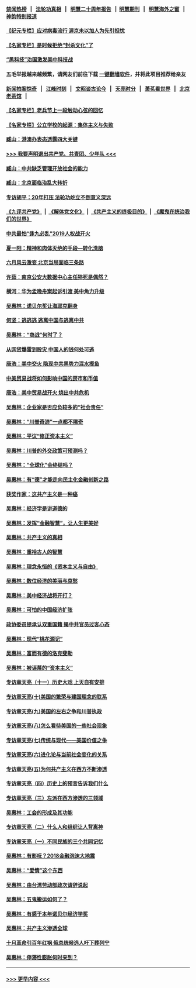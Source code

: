 #### [禁闻热榜](热点新闻.md?=0)  &nbsp;&nbsp;|&nbsp;&nbsp; [法轮功真相](https://github.com/gfw-breaker/truth/blob/master/README.md?=0) &nbsp;&nbsp;|&nbsp;&nbsp; [明慧二十周年报告](https://github.com/gfw-breaker/mh-reports/blob/master/README.md?=0) &nbsp;&nbsp;|&nbsp;&nbsp;[明慧期刊](https://github.com/gfw-breaker/mh-qikan) &nbsp;&nbsp;|&nbsp;&nbsp; [明慧海外之窗](https://github.com/gfw-breaker/mh-news/blob/master/README.md?=0) &nbsp;&nbsp;|&nbsp;&nbsp; [神韵特别报道](https://github.com/gfw-breaker/mh-news/blob/master/shenyun.md?=0)
#### [【纪元专栏】应对病毒流行 渥京未以加人为先引担忧](../pages/nsc423/n11875714.md?t=02281002) 
#### [【名家专栏】是时候拒绝“封杀文化”了](../pages/nsc423/n11814093.md?t=02281002) 
#### [“黑科技”治国激发美中科技战](../pages/nsc423/n11638056.md?t=02281002) 
#### 五毛举报越来越频繁，请网友们前往下载 [一键翻墙软件](https://github.com/gfw-breaker/ssr-accounts)，并将此项目推荐给亲友
#### [新闻拍案惊奇](https://github.com/gfw-breaker/banned-news/blob/master/pages/link4.md) &nbsp;&nbsp;|&nbsp;&nbsp; [江峰时刻](https://github.com/gfw-breaker/banned-news/blob/master/pages/link4.md) &nbsp;&nbsp;|&nbsp;&nbsp; [文昭谈古论今](https://github.com/gfw-breaker/banned-news/blob/master/pages/link4.md) &nbsp;&nbsp;|&nbsp;&nbsp; [天亮时分](https://github.com/gfw-breaker/banned-news/blob/master/pages/link4.md) &nbsp;&nbsp;|&nbsp;&nbsp; [萧茗看世界](https://github.com/gfw-breaker/banned-news/blob/master/pages/link4.md) &nbsp;&nbsp;|&nbsp;&nbsp; [北京老茶馆](https://github.com/gfw-breaker/banned-news/blob/master/pages/link4.md) &nbsp;&nbsp;|&nbsp;&nbsp; 
#### [【名家专栏】老兵节上一段触动心弦的回忆](../pages/nsc423/n11646016.md?t=02281002) 
#### [【名家专栏】公立学校的起源：集体主义与失败](../pages/nsc423/n11601833.md?t=02281002) 
#### [臧山：港澳办表态透露四大关键](../pages/nsc423/n11421628.md?t=02281002) 
#### [>>> 我要声明退出共产党、共青团、少年队 <<<](https://github.com/begood0513/goodnews/blob/master/quit/letter.md) 
#### [臧山：中共缺乏管理开放社会的能力](../pages/nsc423/n11407457.md?t=02281002) 
#### [臧山：北京面临治乱大转折](../pages/nsc423/n11406895.md?t=02281002) 
#### [专访胡平：20年打压 法轮功屹立不倒意义深远](../pages/nsc423/n11398800.md?t=02281002) 
#### [《九评共产党》](https://github.com/begood0513/9ping.md/blob/master/README.md) &nbsp;|&nbsp; [《解体党文化》](../../../../jtdwh.md/blob/master/README.md)  &nbsp;|&nbsp; [《共产主义的终极目的》](../../../../gczydzjmd.md/blob/master/README.md) &nbsp;|&nbsp; [《魔鬼在统治我们的世界》](../../../../mgztzwmdsj.md/blob/master/README.md) 
#### [中共最怕“逢九必乱”2019人权战开火](../pages/nsc423/n11385248.md?t=02281002) 
#### [夏一阳：精神和肉体灭绝的手段—转化洗脑](../pages/nsc423/n11368250.md?t=02281002) 
#### [六月风云激变 北京当局面临三条路](../pages/nsc423/n11313668.md?t=02281002) 
#### [许茹：南京公安大数据中心主任猝死是偶然？](../pages/nsc423/n11064744.md?t=02281002) 
#### [横河：华为孟晚舟案起诉引渡 美中角力升级](../pages/nsc423/n11027230.md?t=02281002) 
#### [吴惠林：诺贝尔奖让海耶克翻身](../pages/nsc423/n10890049.md?t=02281002) 
#### [何坚：逃逃逃 逃离中国与逃离中共](../pages/nsc423/n10592891.md?t=02281002) 
#### [吴惠林：“商战”何时了？](../pages/nsc423/n10573558.md?t=02281002) 
#### [从网贷爆雷到股灾 中国人的钱何处可逃](../pages/nsc423/n10572800.md?t=02281002) 
#### [唐浩：美中交火 隐现中共黑势力混水摸鱼](../pages/nsc423/n10544040.md?t=02281002) 
#### [中美贸易战将如何影响中国的房市和币值](../pages/nsc423/n10543697.md?t=02281002) 
#### [唐浩：美中贸易战开火 烧出中共危机](../pages/nsc423/n10540126.md?t=02281002) 
#### [吴惠林：企业家是否应负较多的“社会责任”](../pages/nsc423/n10535022.md?t=02281002) 
#### [吴惠林：“川普奇迹”一点都不稀奇](../pages/nsc423/n10512808.md?t=02281002) 
#### [吴惠林：平议“修正资本主义”](../pages/nsc423/n10495724.md?t=02281002) 
#### [吴惠林：川普的外交政策可预测吗？](../pages/nsc423/n10462387.md?t=02281002) 
#### [吴惠林：“全球化”会终结吗？](../pages/nsc423/n10452838.md?t=02281002) 
#### [吴惠林：有“德”才能走向民主化金融创新之路](../pages/nsc423/n10432292.md?t=02281002) 
#### [获奖作家：这共产主义是一种癌](../pages/nsc423/n10431541.md?t=02281002) 
#### [吴惠林：经济学是讲道德的](../pages/nsc423/n10398014.md?t=02281002) 
#### [吴惠林：发挥“金融智慧”，让人生更美好](../pages/nsc423/n10375019.md?t=02281002) 
#### [吴惠林：共产主义的真相](../pages/nsc423/n10351394.md?t=02281002) 
#### [吴惠林：重拾古人的智慧](../pages/nsc423/n10337691.md?t=02281002) 
#### [吴惠林：理念永恒的《资本主义与自由》](../pages/nsc423/n10316274.md?t=02281002) 
#### [吴惠林：数位经济的美丽与哀愁](../pages/nsc423/n10292946.md?t=02281002) 
#### [吴惠林：美中经济战将开打？](../pages/nsc423/n10258825.md?t=02281002) 
#### [吴惠林：可怕的中国经济扩张](../pages/nsc423/n10219147.md?t=02281002) 
#### [政协委员提承认双重国籍 揭中共官员过客心态](../pages/nsc423/n10208809.md?t=02281002) 
#### [吴惠林：现代“桃花源记”](../pages/nsc423/n10185234.md?t=02281002) 
#### [吴惠林：富而有德的洛克斐勒](../pages/nsc423/n10142264.md?t=02281002) 
#### [吴惠林：被诬蔑的“资本主义”](../pages/nsc423/n10124816.md?t=02281002) 
#### [专访章天亮（十一）历史大戏 上天自有安排](../pages/nsc423/n10094905.md?t=02281002) 
#### [专访章天亮(十)美国的繁荣与建国理念的联系](../pages/nsc423/n10094899.md?t=02281002) 
#### [专访章天亮(九)美国的左右之争和川普执政](../pages/nsc423/n10094889.md?t=02281002) 
#### [专访章天亮(八)怎么看待美国的一些社会现象](../pages/nsc423/n10094857.md?t=02281002) 
#### [专访章天亮(七)传统与现代——美国价值之争](../pages/nsc423/n10093140.md?t=02281002) 
#### [专访章天亮(六)进化论与当前社会变化的关系](../pages/nsc423/n10092036.md?t=02281002) 
#### [专访章天亮(五)为何共产主义在西方不断渗透](../pages/nsc423/n10083620.md?t=02281002) 
#### [专访章天亮（四）历史上的预言告诉我们什么](../pages/nsc423/n10083606.md?t=02281002) 
#### [专访章天亮（三）左派在西方渗透的三领域](../pages/nsc423/n10081115.md?t=02281002) 
#### [吴惠林：工会的形成及其功能](../pages/nsc423/n10080633.md?t=02281002) 
#### [专访章天亮（二）什么人和组织让人背离神](../pages/nsc423/n10076637.md?t=02281002) 
#### [专访章天亮（一）不同民族的三个共同记忆](../pages/nsc423/n10074188.md?t=02281002) 
#### [吴惠林：有影呒？2018金融泡沫大地震](../pages/nsc423/n10040534.md?t=02281002) 
#### [吴惠林：“爱情”这个东西](../pages/nsc423/n10019423.md?t=02281002) 
#### [吴惠林：由台湾劳动部政次请辞说起](../pages/nsc423/n9979679.md?t=02281002) 
#### [吴惠林：五鬼搬运如何了？](../pages/nsc423/n9925338.md?t=02281002) 
#### [吴惠林：有感于本年诺贝尔经济学奖](../pages/nsc423/n9871883.md?t=02281002) 
#### [吴惠林：共产主义渗透全球](../pages/nsc423/n9812748.md?t=02281002) 
#### [十月革命引百年红祸 俄总统候选人吁下葬列宁](../pages/nsc423/n9810182.md?t=02281002) 
#### [吴惠林：停滞性膨胀何时来到？](../pages/nsc423/n9764136.md?t=02281002) 

----
#### [ >>> 更早内容 <<< ](../indexes/nsc423-earlier.md)
